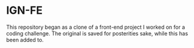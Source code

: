 # IGN-FE

This repository began as a clone of a front-end project I worked on for a coding challenge. The original is saved for posterities sake, while this has been added to.
